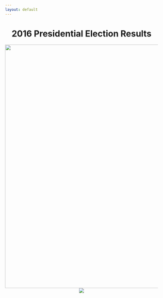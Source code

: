 ```yaml
---
layout: default
---
```

<h1 align="center">2016 Presidential Election Results</h1>
<div align="center"><a href="https://www.270towin.com/maps/2016-actual-electoral-map"><img src="https://www.270towin.com/map-images/2016-actual-electoral-map.png" width="800"></a><br><small><img style="vertical-align:middle;" src="https://www.270towin.com/uploads/3rd_party_270_30px.png"</div>




